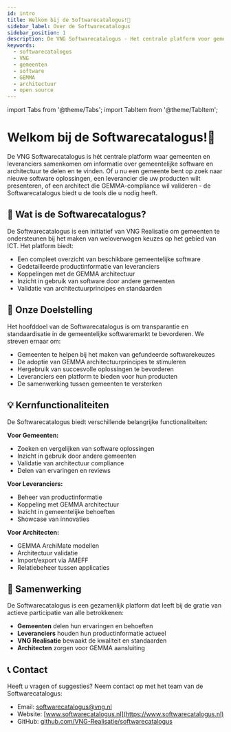 ```yaml
---
id: intro
title: Welkom bij de Softwarecatalogus!👋
sidebar_label: Over de Softwarecatalogus
sidebar_position: 1
description: De VNG Softwarecatalogus - Het centrale platform voor gemeentelijke software en architectuur informatie
keywords:
  - softwarecatalogus
  - VNG
  - gemeenten
  - software
  - GEMMA
  - architectuur
  - open source
---
```


import Tabs from '@theme/Tabs';
import TabItem from '@theme/TabItem';

# Welkom bij de Softwarecatalogus!👋

De VNG Softwarecatalogus is hét centrale platform waar gemeenten en leveranciers samenkomen om informatie over gemeentelijke software en architectuur te delen en te vinden. Of u nu een gemeente bent op zoek naar nieuwe software oplossingen, een leverancier die uw producten wilt presenteren, of een architect die GEMMA-compliance wil valideren - de Softwarecatalogus biedt u de tools die u nodig heeft.

## 🧙 Wat is de Softwarecatalogus?

De Softwarecatalogus is een initiatief van VNG Realisatie om gemeenten te ondersteunen bij het maken van weloverwogen keuzes op het gebied van ICT. Het platform biedt:

- Een compleet overzicht van beschikbare gemeentelijke software
- Gedetailleerde productinformatie van leveranciers
- Koppelingen met de GEMMA architectuur
- Inzicht in gebruik van software door andere gemeenten
- Validatie van architectuurprincipes en standaarden

## 🎯 Onze Doelstelling

Het hoofddoel van de Softwarecatalogus is om transparantie en standaardisatie in de gemeentelijke softwaremarkt te bevorderen. We streven ernaar om:

- Gemeenten te helpen bij het maken van gefundeerde softwarekeuzes
- De adoptie van GEMMA architectuurprincipes te stimuleren
- Hergebruik van succesvolle oplossingen te bevorderen
- Leveranciers een platform te bieden voor hun producten
- De samenwerking tussen gemeenten te versterken

## 💡 Kernfunctionaliteiten

De Softwarecatalogus biedt verschillende belangrijke functionaliteiten:

**Voor Gemeenten:**
- Zoeken en vergelijken van software oplossingen
- Inzicht in gebruik door andere gemeenten
- Validatie van architectuur compliance
- Delen van ervaringen en reviews

**Voor Leveranciers:**
- Beheer van productinformatie
- Koppeling met GEMMA architectuur
- Inzicht in gemeentelijke behoeften
- Showcase van innovaties

**Voor Architecten:**
- GEMMA ArchiMate modellen
- Architectuur validatie
- Import/export via AMEFF
- Relatiebeheer tussen applicaties

## 🤝 Samenwerking

De Softwarecatalogus is een gezamenlijk platform dat leeft bij de gratie van actieve participatie van alle betrokkenen:

- **Gemeenten** delen hun ervaringen en behoeften
- **Leveranciers** houden hun productinformatie actueel
- **VNG Realisatie** bewaakt de kwaliteit en standaarden
- **Architecten** zorgen voor GEMMA aansluiting

## 📞 Contact

Heeft u vragen of suggesties? Neem contact op met het team van de Softwarecatalogus:

- Email: [softwarecatalogus@vng.nl](mailto:softwarecatalogus@vng.nl)
- Website: [www.softwarecatalogus.nl](https://www.softwarecatalogus.nl)
- GitHub: [github.com/VNG-Realisatie/softwarecatalogus](https://github.com/VNG-Realisatie/softwarecatalogus)
